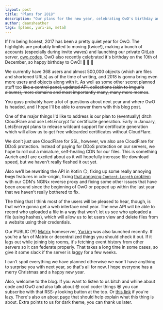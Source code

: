 ```yaml
---
layout: post
title: "Plans for 2018"
description: "Our plans for the new year, celebrating OwO's birthday and the release of Yuri.im (and this blog)."
author: deansheather
tags: [plans, yuri-im, meta]
---
```


If I'm being honest, 2017 has been a pretty quiet year for OwO. The highlights
are probably limited to moving (twice!), making a bunch of accounts (especially
during invite waves) and launching our private GitLab server,
[owo.codes](https://owo.codes "OwO GitLab"). OwO also recently celebrated it's
birthday on the 10th of December, so happy birthday to OwO! :tada: :cake:
:birthday:

<p>
We currently have 368 users and almost 500,000 objects (which are files and
shortened URLs) as of the time of writing, and 2018 is gonna bring even more
users and objects along with it. As well as some other secret planned stuff too
<strike>like a control panel, updated API, collections (akin to Imgur's albums),
more domains and most importantly many, many more memes</strike>.
</p>

You guys probably have a lot of questions about next year and where OwO is
headed, and I hope I'll be able to answer them with this blog post.

One of the major things I'd like to address is our plan to (eventually) ditch
CloudFlare and use LetsEncrypt for certificate generation. Early in January,
LetsEncrypt plans to release wildcard support for certificate generation which
will allow us to get free wildcarded certificates without CloudFlare.

We don't just use CloudFlare for SSL, however, we also use CloudFlare for DDoS
protection. Instead of paying for DDoS protection on our servers, we hope to
roll out a miniature, self-healing CDN for our files. This is something Aurieh
and I are excited about as it will hopefully increase file download speed, but
we haven't really fleshed it out yet.

Also we'll be rewriting the API in Kotlin :smirk:, fixing up some really
annoying <strike>bugs</strike> features in cdn-origin, fixing [that annoying
`Content-Length` problem](https://github.com/whats-this/cdn-origin/issues/1)
with our CDN's NGINx reverse proxy and fixing some other issues that have been
around since the beginning of OwO or popped up within the last year that we
haven't really bothered to fix.

The thing that I think most of the users will be pleased to hear, though, is
that we're gonna get a web interface next year. The new API will be able to
record who uploaded a file in a way that won't let us see who uploaded a file
(using hashes), which will allow us to let users view and delete files from a
website using their credentials.

Our PUBLIC (!!!) [Matrix](https://matrix.org) homeserver,
[Yuri.im](https://web.yuri.im) was also launched recently. If you're a fan of
Matrix or decentralized things you should check it out. If it lags out while
joining big rooms, it's fetching event history from other servers so it can
federate properly. That takes a long time in some cases, so give it some slack
if the server is laggy for a few weeks.

I can't spoil everything we have planned otherwise we won't have anything to
surprise you with next year, so that's all for now. I hope everyone has a merry
Christmas and a happy new year.

Also, welcome to the blog. If you want to listen to us bitch and whine about
code and OwO and also talk about :sunglasses: cool coder things :sunglasses: you
can subscribe with that RSS-y looking button at the top. Or
[this link](/feed.xml) if you're lazy. There's also an [about page](/about) that
should help explain what this thing is about. Extra points to us for dark theme,
you can thank us later.
